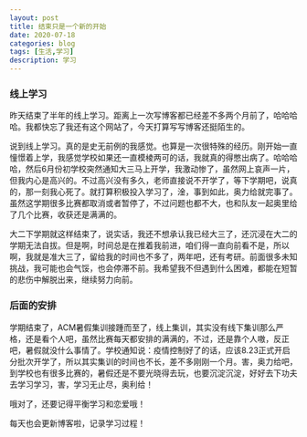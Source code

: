 ```yaml
---
layout: post
title: 结束只是一个新的开始
date: 2020-07-18
categories: blog
tags: [生活,学习]
description: 学习
---
```


### 线上学习
  昨天结束了半年的线上学习。距离上一次写博客都已经差不多两个月前了，哈哈哈哈。我都快忘了我还有这个网站了，今天打算写写博客还挺陌生的。

  说到线上学习。真的是史无前例的我感觉。也算是一次很特殊的经历。刚开始一直憧憬着上学，我感觉学校如果还一直模棱两可的话，我就真的得憋出病了。哈哈哈哈，然后6月份初学校突然通知大三马上开学，我激动惨了，虽然网上哀声一片，但我内心是高兴的。不过高兴没有多久，老师直接说不开学了，等下学期吧，说真的，那一刻我心死了。就打算积极投入学习了，淦，事到如此，奥力给就完事了。虽然这学期很多比赛都取消或者暂停了，不过问题也都不大，也和队友一起奥里给了几个比赛，收获还是满满的。

  大二下学期就这样结束了，说实话，我还不想承认我已经大三了，还沉浸在大二的学期无法自拔。但是啊，时间总是在推着我前进，咱们得一直向前看不是，所以啊，我就是准大三了，留给我的时间也不多了，两年吧，还有考研。前面很多未知挑战，我可能也会气馁，也会停滞不前。我希望我不但遇到什么困难，都能在短暂的悲伤中解脱出来，继续努力向前。

### 后面的安排
  学期结束了，ACM暑假集训接踵而至了，线上集训，其实没有线下集训那么严格，还是看个人吧，虽然比赛每天都安排的满满的，不过，还是靠个人嗷，反正吧，暑假就没什么事情了。学校通知说：疫情控制好了的话，应该8.23正式开启分批次开学了，所以其实集训的时间也不长，差不多刚刚一个月。害，奥力给吧，到学校也有很多比赛的，暑假还是不要光晓得去玩，也要沉淀沉淀，好好去下功夫去学习学习，害，学习无止尽，奥利给！

  哦对了，还要记得平衡学习和恋爱哦！

  每天也会更新博客啦，记录学习过程！












